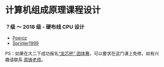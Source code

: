 # 计算机组成原理课程设计

### ？级 ～ 2018 级 - 硬布线 CPU 设计

* [Poeroz](https://github.com/Poeroz/yycpu)
* [Sprinter1999](https://github.com/Sprinter1999/CPU624)

PS：如果在大二下成功报名[“龙芯杯” 团体赛](http://www.nscscc.org/)，可以要求在这门课上免修。如有兴趣请联系 [周锋老师](https://scs.bupt.edu.cn/info/1085/1308.htm)。